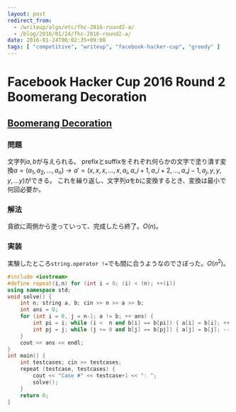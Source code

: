 ```yaml
---
layout: post
redirect_from:
  - /writeup/algo/etc/fhc-2016-round2-a/
  - /blog/2016/01/24/fhc-2016-round2-a/
date: 2016-01-24T06:02:35+09:00
tags: [ "competitive", "writeup", "facebook-hacker-cup", "greedy" ]
---
```


# Facebook Hacker Cup 2016 Round 2 Boomerang Decoration

## [Boomerang Decoration](https://www.facebook.com/hackercup/problem/424794494381569/)

### 問題

文字列$a,b$が与えられる。
prefixとsuffixをそれぞれ何らかの文字で塗り潰す変換$a = (a_1, a_2, \dots, a_n) \to a' = (x, x, x, \dots, x, a_i, a\_{i+1}, a\_{i+2}, \dots, a\_{j-1}, a_j, y, y, y, \dots y)$ができる。
これを繰り返し、文字列$a$を$b$に変換するとき、変換は最小で何回必要か。

### 解法

貪欲に両側から塗っていって、完成したら終了。$O(n)$。

### 実装

実験したところ`string.operator !=`でも間に合うようなのでさぼった。$O(n^2)$。

``` c++
#include <iostream>
#define repeat(i,n) for (int i = 0; (i) < (n); ++(i))
using namespace std;
void solve() {
    int n; string a, b; cin >> n >> a >> b;
    int ans = 0;
    for (int i = 0, j = n-1; a != b; ++ ans) {
        int pi = i; while (i <  n and b[i] == b[pi]) { a[i] = b[i]; ++ i; }
        int pj = j; while (j >= 0 and b[j] == b[pj]) { a[j] = b[j]; -- j; }
    }
    cout << ans << endl;
}
int main() {
    int testcases; cin >> testcases;
    repeat (testcase, testcases) {
        cout << "Case #" << testcase+1 << ": ";
        solve();
    }
    return 0;
}
```
